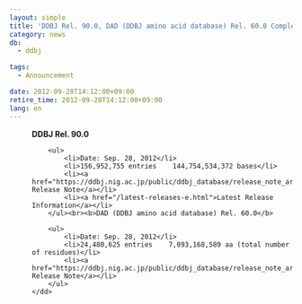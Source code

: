 ```yaml
---
layout: simple
title: 'DDBJ Rel. 90.0, DAD (DDBJ amino acid database) Rel. 60.0 Completed'
category: news
db:
  - ddbj

tags:
  - Announcement

date: 2012-09-28T14:12:00+09:00
retire_time: 2012-09-28T14:12:00+09:00
lang: en
---
```


<html>

<dl>
    <dd><b>DDBJ Rel. 90.0</b>

        <ul>
            <li>Date: Sep. 28, 2012</li>
            <li>156,952,755 entries    144,754,534,372 bases</li>
            <li><a href="https://ddbj.nig.ac.jp/public/ddbj_database/release_note_archive/ddbj/ddbjrel.90.txt">DDBJ Release Note</a></li>
            <li><a href="/latest-releases-e.html">Latest Release Information</a></li>
        </ul><br><b>DAD (DDBJ amino acid database) Rel. 60.0</b>

        <ul>
            <li>Date: Sep. 28, 2012</li>
            <li>24,480,625 entries    7,093,168,589 aa (total number of residues)</li>
            <li><a href="https://ddbj.nig.ac.jp/public/ddbj_database/release_note_archive/dad/dadrel.60.txt">DAD Release Note</a></li>
        </ul>
    </dd>
</dl>
</html>
